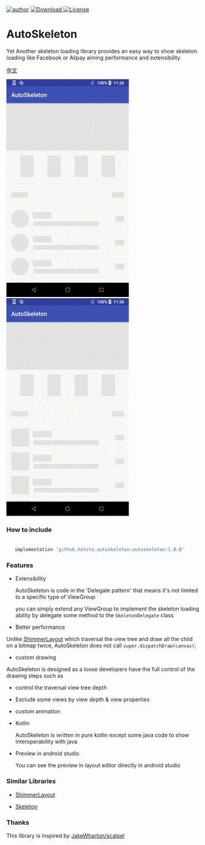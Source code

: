 [![author](https://img.shields.io/badge/author-hglf-blue.svg)](https://github.com/hotstu)
[![Download](https://api.bintray.com/packages/hglf/maven/AutoSkeleton/images/download.svg) ](https://bintray.com/hglf/maven/AutoSkeleton/_latestVersion)
[![License](https://img.shields.io/badge/License-Apache%202.0-blue.svg)](https://opensource.org/licenses/Apache-2.0)


AutoSkeleton
===============
Yet Another skeleton loading library provides an easy way to show skeleton loading like Facebook or Alipay aiming performance and extensibility

[中文](/README_CN.md)

![demo1][demo1] ![demo1][demo2]


### How to include
 ```groovy

    implementation 'github.hotstu.autoskeleton:autoskeleton:1.0.0'

 ```
### Features

* Extensibility

  AutoSkeleton is code in the 'Delegate pattern' that means it's not limited to a specific type of ViewGroup
  
  you can simply extend any ViewGroup to implement the skeleton loading ability by delegate some method to the `SkeletonDelegate` class

* Better performance

Unlike [ShimmerLayout][1] which traversal the view tree  and draw all the child on a bitmap twice, AutoSkeleton does not call `super.dispatchDraw(canvas)`; 

* custom drawing

AutoSkeleton is designed as a loose developers have the full control of the drawing steps such as
  * control the traversal view tree depth
  * Exclude some views by view depth & view properties
  * custom animation
  
* Kotlin 

  AutoSkeleton is written in pure kotlin except some java code to show interoperability with java
  
* Preview in android studio 

  You can see the preview  in layout editor directly in android studio
 
### Similar Libraries

* [ShimmerLayout][1]

* [Skeleton][2]

### Thanks

This library is inspired by [JakeWharton/scalpel](https://github.com/JakeWharton/scalpel)



[1]: https://github.com/team-supercharge/ShimmerLayout
[2]: https://github.com/ethanhua/Skeleton
[demo1]: /screenshots/demo1.gif
[demo2]: /screenshots/demo2.gif
[demo]: /screenshots/demo.gif